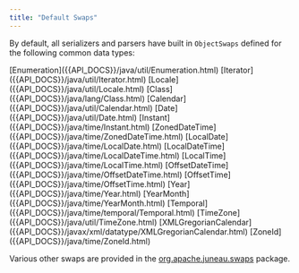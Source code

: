 ```yaml
---
title: "Default Swaps"
---
```


By default, all serializers and parsers have built in `ObjectSwaps` defined for the following common data types:

<tree>
<node-0><javac-class>[Enumeration]({{API_DOCS}}/java/util/Enumeration.html)</javac-class> <javac-class>[Iterator]({{API_DOCS}}/java/util/Iterator.html)</javac-class> <javac-class>[Locale]({{API_DOCS}}/java/util/Locale.html)</javac-class> <javac-class>[Class]({{API_DOCS}}/java/lang/Class.html)</javac-class> <javac-class>[Calendar]({{API_DOCS}}/java/util/Calendar.html)</javac-class> <javac-class>[Date]({{API_DOCS}}/java/util/Date.html)</javac-class> <javac-class>[Instant]({{API_DOCS}}/java/time/Instant.html)</javac-class> <javac-class>[ZonedDateTime]({{API_DOCS}}/java/time/ZonedDateTime.html)</javac-class> <javac-class>[LocalDate]({{API_DOCS}}/java/time/LocalDate.html)</javac-class> <javac-class>[LocalDateTime]({{API_DOCS}}/java/time/LocalDateTime.html)</javac-class> <javac-class>[LocalTime]({{API_DOCS}}/java/time/LocalTime.html)</javac-class> <javac-class>[OffsetDateTime]({{API_DOCS}}/java/time/OffsetDateTime.html)</javac-class> <javac-class>[OffsetTime]({{API_DOCS}}/java/time/OffsetTime.html)</javac-class> <javac-class>[Year]({{API_DOCS}}/java/time/Year.html)</javac-class> <javac-class>[YearMonth]({{API_DOCS}}/java/time/YearMonth.html)</javac-class> <javac-class>[Temporal]({{API_DOCS}}/java/time/temporal/Temporal.html)</javac-class> <javac-class>[TimeZone]({{API_DOCS}}/java/util/TimeZone.html)</javac-class> <javac-class>[XMLGregorianCalendar]({{API_DOCS}}/javax/xml/datatype/XMLGregorianCalendar.html)</javac-class> <javac-class>[ZoneId]({{API_DOCS}}/java/time/ZoneId.html)</javac-class></node-0>
</tree>  

Various other swaps are provided in the [org.apache.juneau.swaps]({{API_DOCS}}/org/apache/juneau/swaps.html) package.
